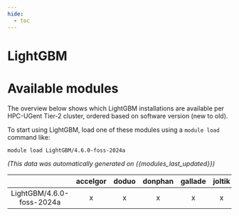 ```yaml
---
hide:
  - toc
---
```


LightGBM
========

# Available modules


The overview below shows which LightGBM installations are available per HPC-UGent Tier-2 cluster, ordered based on software version (new to old).

To start using LightGBM, load one of these modules using a `module load` command like:

```shell
module load LightGBM/4.6.0-foss-2024a
```

*(This data was automatically generated on {{modules_last_updated}})*

| |accelgor|doduo|donphan|gallade|joltik|litleo|shinx|
| :---: | :---: | :---: | :---: | :---: | :---: | :---: | :---: |
|LightGBM/4.6.0-foss-2024a|x|x|x|x|x|x|x|
